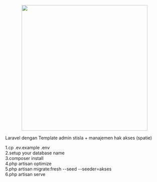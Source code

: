 <p align="center"><a href="https://laravel.com" target="_blank"><img src="https://raw.githubusercontent.com/laravel/art/master/logo-lockup/5%20SVG/2%20CMYK/1%20Full%20Color/laravel-logolockup-cmyk-red.svg" width="400"></a></p>



Laravel dengan Template admin stisla + manajemen hak akses (spatie)  

1.cp .ev.example .env  
2.setup your database name  
3.composer install  
4.php artisan optimize    
5.php artisan migrate:fresh --seed --seeder=akses  
6.php artisan serve
